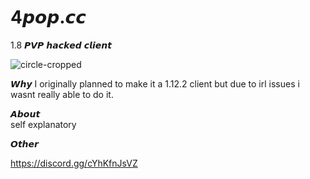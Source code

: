 # 4𝙥𝙤𝙥.𝙘𝙘
1.8 𝙋𝙑𝙋 𝙝𝙖𝙘𝙠𝙚𝙙 𝙘𝙡𝙞𝙚𝙣𝙩



![circle-cropped](https://user-images.githubusercontent.com/83054442/116774984-d034cb00-aa92-11eb-87ff-2190d0d3ee10.png)



𝙒𝙝𝙮
I originally planned to make it a 1.12.2 client but due to irl issues i wasnt really able to do it.

𝘼𝙗𝙤𝙪𝙩  
self explanatory

𝙊𝙩𝙝𝙚𝙧

https://discord.gg/cYhKfnJsVZ
